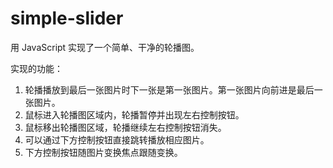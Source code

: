 # simple-slider
用 JavaScript 实现了一个简单、干净的轮播图。

实现的功能：
1. 轮播播放到最后一张图片时下一张是第一张图片。第一张图片向前进是最后一张图片。
2. 鼠标进入轮播图区域内，轮播暂停并出现左右控制按钮。
3. 鼠标移出轮播图区域，轮播继续左右控制按钮消失。
4. 可以通过下方控制按钮直接跳转播放相应图片。
5. 下方控制按钮随图片变换焦点跟随变换。
